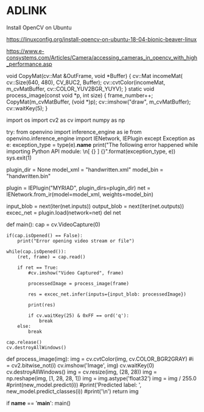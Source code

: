 # ADLINK
Install OpenCV on Ubuntu

https://linuxconfig.org/install-opencv-on-ubuntu-18-04-bionic-beaver-linux

https://www.e-consystems.com/Articles/Camera/accessing_cameras_in_opencv_with_high_performance.asp

void CopyMat(cv::Mat &OutFrame, void *Buffer) {
	cv::Mat incomeMat(
		cv::Size(640, 480), CV_8UC2, Buffer);
	cv::cvtColor(incomeMat, m_cvMatBuffer, cv::COLOR_YUV2BGR_YUYV);
}
static void process_image(const void *p, int size)
{
	frame_number++;
	CopyMat(m_cvMatBuffer, (void *)p);
	cv::imshow("draw", m_cvMatBuffer);
	cv::waitKey(5);
}








import os
import cv2 as cv
import numpy as np

try:
    from openvino import inference_engine as ie
    from openvino.inference_engine import IENetwork, IEPlugin
except Exception as e:
    exception_type = type(e).__name__
    print("The following error happened while importing Python API module: \n[ {} ] {}".format(exception_type, e))
    sys.exit(1)

plugin_dir = None
model_xml = "handwritten.xml"
model_bin = "handwritten.bin"

plugin = IEPlugin("MYRIAD", plugin_dirs=plugin_dir)
net = IENetwork.from_ir(model=model_xml, weights=model_bin)

input_blob = next(iter(net.inputs))
output_blob = next(iter(net.outputs))
excec_net = plugin.load(network=net)
del net

def main():
    cap = cv.VideoCapture(0)

    if(cap.isOpened() == False):
        print("Error opening video stream or file")

    while(cap.isOpened()):
        (ret, frame) = cap.read()

        if ret == True:
            #cv.imshow("Video Captured", frame)

            processedImage = process_image(frame)

            res = excec_net.infer(inputs={input_blob: processedImage})
            
            print(res)

            if cv.waitKey(25) & 0xFF == ord('q'):
                break
        else:
            break
        
    cap.release()
    cv.destroyAllWindows()

def process_image(img):
    img = cv.cvtColor(img, cv.COLOR_BGR2GRAY)
    #i = cv2.bitwise_not(i)
    cv.imshow('Image', img)
    cv.waitKey(0)
    cv.destroyAllWindows()
    img = cv.resize(img, (28, 28))
    img = np.reshape(img, [1, 28, 28, 1])
    img = img.astype('float32')
    img = img / 255.0
    #print(new_model.predict(i))
    #print('Predicted label: ', new_model.predict_classes(i))
    #print('\n')
    return img

if __name__ == '__main__':
    main()

